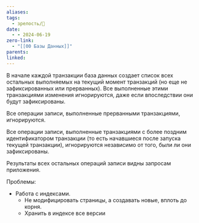 ```yaml
---
aliases: 
tags:
  - зрелость/🌱
date:
  - - 2024-06-19
zero-link:
  - "[[00 Базы Данных]]"
parents: 
linked:
---
```

В начале каждой транзакции база данных создает список всех остальных выполняемых на текущий момент транзакций (но еще не зафиксированных или прерванных). Все выполненные этими транзакциями изменения игнорируются, даже если впоследствии они будут зафиксированы.

Все операции записи, выполненные прерванными транзакциями, игнорируются.

Все операции записи, выполненные транзакциями с более поздним идентификатором транзакции (то есть начавшиеся после запуска текущей транзакции), игнорируются независимо от того, были ли они зафиксированы.

Результаты всех остальных операций записи видны запросам приложения.

Проблемы:
- Работа с индексами.
	- Не модифицировать страницы, а создавать новые, вплоть до корня.
	- Хранить в индексе все версии
